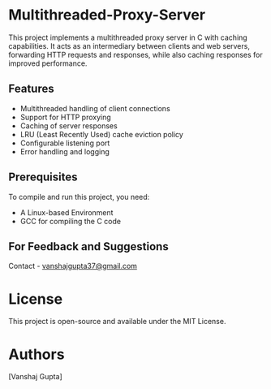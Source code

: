 # Multithreaded-Proxy-Server

This project implements a multithreaded proxy server in C with caching capabilities. It acts as an intermediary between clients and web servers, forwarding HTTP requests and responses, while also caching responses for improved performance.

## Features

- Multithreaded handling of client connections
- Support for HTTP proxying
- Caching of server responses
- LRU (Least Recently Used) cache eviction policy
- Configurable listening port
- Error handling and logging



## Prerequisites

To compile and run this project, you need:

- A Linux-based Environment
- GCC for compiling the C code


## For Feedback and Suggestions
Contact - vanshajgupta37@gmail.com

# License
This project is open-source and available under the MIT License.


# Authors
[Vanshaj Gupta]
